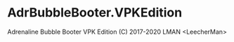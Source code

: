 # AdrBubbleBooter.VPKEdition
Adrenaline Bubble Booter VPK Edition (C) 2017-2020 LMAN &lt;LeecherMan>
